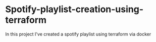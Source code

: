 # Spotify-playlist-creation-using-terraform
In this project I've created a spotify playlist using terraform via docker
